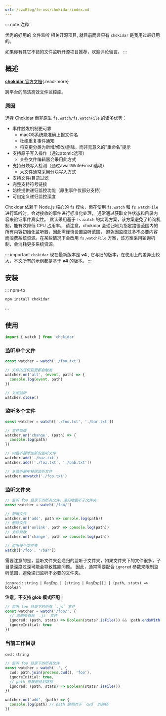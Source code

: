 ```yaml
---
url: /czxBlog/fe-oss/chokidar/index.md
---
```

::: note 注释

优秀的好用的 文件监听 相关开源项目, 就目前而言只有 `chokidar` 是我用过最好用的。

如果你有其它不错的文件监听开源项目推荐，欢迎评论留言。
:::

## 概述

[**chokidar** 官方文档](https://github.com/paulmillr/chokidar){.read-more}

跨平台的简洁高效文件监控库。

### 原因

选择 Chokidar 而非原生 `fs.watch/fs.watchFile` 的诸多优势：

* 事件触发机制更可靠
  * macOS系统能准确上报文件名
  * 杜绝重复事件通知
  * 将变更分类为新增/修改/删除，而非无意义的"重命名"提示
* 支持原子写入操作（通过atomic选项）
  * 某些文件编辑器会采用此方式
* 支持分块写入检测（通过awaitWriteFinish选项）
  * 大文件通常采用分块写入方式
* 支持文件/目录过滤
* 完整支持符号链接
* 始终提供递归监控功能（原生事件仅部分支持）
* 可自定义递归监控深度

Chokidar 依赖于 Node.js 核心的 `fs` 模块，但在使用 `fs.watch` 和 `fs.watchFile` 进行监听时，会对接收的事件进行标准化处理，
通常通过获取文件状态和目录内容来验证事件真实性。
默认采用基于 `fs.watch` 的实现方案，该方案避免了轮询机制，能有效降低 CPU 占用率。
请注意，chokidar 会递归地为指定路径范围内的所有内容初始化监听器，因此需谨慎设置监听范围，
避免因监控过多不必要内容而浪费系统资源。在某些情况下会改用 `fs.watchFile` 方案，该方案采用轮询机制，会消耗更多系统资源。

::: important `chokidar` 现在最新版本是 **v4** , 它与旧的版本，在使用上的差异比较大，本文所有的示例都是基于 **v4** 的版本。
:::

## 安装

::: npm-to

```sh
npm install chokidar
```

:::

## 使用

```ts
import { watch } from 'chokidar'
```

### 监听单个文件

```ts
const watcher = watch('./foo.txt')

// 文件的任何变更都会触发
watcher.on('all', (event, path) => {
  console.log(event, path)
})

// 关闭监听
watcher.close()
```

### 监听多个文件

```ts
const watcher = watch(['./foo.txt', './bar.txt'])

// 文件修改
watcher.on('change', (path) => {
  console.log(path)
})

// 向监听器添加新的监听文件
watcher.add('./baz.txt')
watcher.add(['./foz.txt', './bab.txt'])

// 从监听器中移除监听文件
watcher.unwatch('./foo.txt')
```

### 监听文件夹

```ts
// 监听 foo 目录下的所有文件，递归地监听子文件夹
const watcher = watch('/foo/')

// 新增文件
watcher.on('add', path => console.log(path))
// 删除文件
watcher.on('unlink', path => console.log(path))
// 文件修改
watcher.on('change', path => console.log(path))

// 监听多个文件夹
watch(['/foo', '/bar'])
```

需要注意的是，监听文件夹会递归的监听子文件夹，如果文件夹下的文件很多，子目录深度过深可能会导致性能问题。
因此，通常需要配合 `ignored` 参数来限制监听范围，避免递归监听不必要的文件夹。

`ignored` : `string | RegExp | (string | RegExp)[] | (path, stats) => boolean`

**注意，不支持 glob 模式匹配！**

```ts
// 监听 foo 目录下的所有 `.js` 文件
const watcher = watch('/foo/', {
  // 忽略所有非 `.js` 文件
  ignored: (path, stats) => Boolean(stats?.isFile()) && !path.endsWith('.js'),
  ignoreInitial: true
})
```

### 当前工作目录

`cwd` : `string`

```ts
// 监听 foo 目录下的所有文件
const watcher = watch('.', {
  cwd: path.join(process.cwd(), 'foo'),
  ignoreInitial: true,
  // path 参数是绝对路径
  ignored: (path, stats) => Boolean(stats?.isFile())
})

watcher.on('add', (path) => {
  console.log(path) // path 是相对于 `cwd` 的路径
})
```
